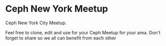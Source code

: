 # Ceph New York Meetup
Ceph New York City Meetup. 

Feel free to clone, edit and use for your Ceph Meetup for your area. Don't forget to share so we all can benefit from each other
